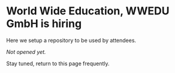 World Wide Education, WWEDU GmbH is hiring
==========================================

Here we setup a repository to be used by attendees.

*Not opened yet.*

Stay tuned, return to this page frequently.


